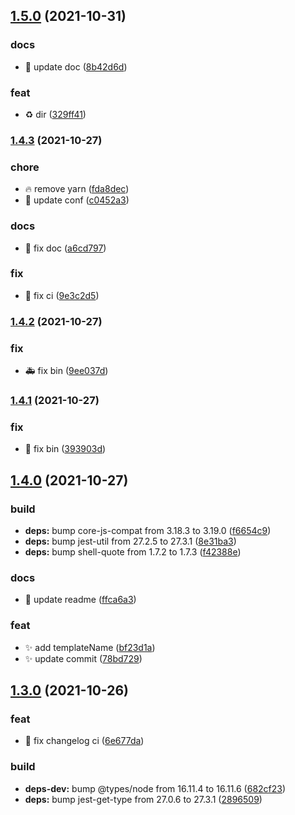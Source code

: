 ## [1.5.0](https://github.com/baronTommy/interactive-commit/compare/v1.4.3...v1.5.0) (2021-10-31)

### docs

- :memo: update doc ([8b42d6d](https://github.com/baronTommy/interactive-commit/commit/8b42d6d38a325a35cbf3f76aa98378fe5f2d53bf))

### feat

- :recycle: dir ([329ff41](https://github.com/baronTommy/interactive-commit/commit/329ff4130bfe74c9cf77027b0ba523669dcbec1a))

### [1.4.3](https://github.com/baronTommy/interactive-commit/compare/v1.4.2...v1.4.3) (2021-10-27)

### chore

- :fire: remove yarn ([fda8dec](https://github.com/baronTommy/interactive-commit/commit/fda8decf6e24eff2d5cd954b2f5b6bee3101f7b8))
- :wrench: update conf ([c0452a3](https://github.com/baronTommy/interactive-commit/commit/c0452a3d3ce9bc251269fcb72a10c27b3eb317ba))

### docs

- :memo: fix doc ([a6cd797](https://github.com/baronTommy/interactive-commit/commit/a6cd797ceb4c7f435db14a4a84b88c3349b6931e))

### fix

- :bug: fix ci ([9e3c2d5](https://github.com/baronTommy/interactive-commit/commit/9e3c2d5dedc073ca2d7ebc9f4aec7450967d77cf))

### [1.4.2](https://github.com/baronTommy/interactive-commit/compare/v1.4.1...v1.4.2) (2021-10-27)

### fix

- :ambulance: fix bin ([9ee037d](https://github.com/baronTommy/interactive-commit/commit/9ee037d9e4ec7d650b1c782c4acd3ffc8e8855ca))

### [1.4.1](https://github.com/baronTommy/interactive-commit/compare/v1.4.0...v1.4.1) (2021-10-27)

### fix

- :bug: fix bin ([393903d](https://github.com/baronTommy/interactive-commit/commit/393903dbdb0fb67ddb50e8663e0855e4991fe4fc))

## [1.4.0](https://github.com/baronTommy/interactive-commit/compare/v1.3.0...v1.4.0) (2021-10-27)

### build

- **deps:** bump core-js-compat from 3.18.3 to 3.19.0 ([f6654c9](https://github.com/baronTommy/interactive-commit/commit/f6654c987a2a0abebee8083d791b2e177e337147))
- **deps:** bump jest-util from 27.2.5 to 27.3.1 ([8e31ba3](https://github.com/baronTommy/interactive-commit/commit/8e31ba30cfb7b3620baa056d318e75ad1d861922))
- **deps:** bump shell-quote from 1.7.2 to 1.7.3 ([f42388e](https://github.com/baronTommy/interactive-commit/commit/f42388ed94adcd717e1dd252ce0a79ea8dff50f5))

### docs

- :memo: update readme ([ffca6a3](https://github.com/baronTommy/interactive-commit/commit/ffca6a364838b0f8ddcadec2a93a09cb84b9a396))

### feat

- :sparkles: add templateName ([bf23d1a](https://github.com/baronTommy/interactive-commit/commit/bf23d1a53c783792fc315471b75179ac96b17d62))
- :sparkles: update commit ([78bd729](https://github.com/baronTommy/interactive-commit/commit/78bd72921655b4e74b4d65b29210507985c06971))

## [1.3.0](https://github.com/baronTommy/interactive-commit/compare/v1.2.0...v1.3.0) (2021-10-26)

### feat

- :construction_worker: fix changelog ci ([6e677da](https://github.com/baronTommy/interactive-commit/commit/6e677dadc773ed414919798d1cf689a4eb3b05f3))

### build

- **deps-dev:** bump @types/node from 16.11.4 to 16.11.6 ([682cf23](https://github.com/baronTommy/interactive-commit/commit/682cf2301478cd9d86ade8eab886ec75c5d64ec4))
- **deps:** bump jest-get-type from 27.0.6 to 27.3.1 ([2896509](https://github.com/baronTommy/interactive-commit/commit/2896509bfa24e139444f56bfba6a84d0a55c9346))
